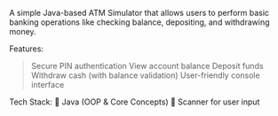 A simple Java-based ATM Simulator that allows users to perform basic banking operations like checking balance, depositing, and withdrawing money.

Features:
>Secure PIN authentication
>View account balance
>Deposit funds
>Withdraw cash (with balance validation)
>User-friendly console interface

Tech Stack:
🔹 Java (OOP & Core Concepts)
🔹 Scanner for user input
